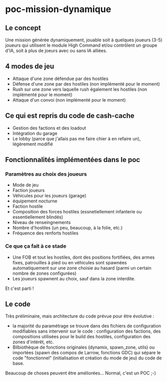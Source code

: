 # poc-mission-dynamique

## Le concept

Une mission générée dynamiquement, jouable soit à quelques joueurs (3-5) joueurs qui utilisent le module High Command et/ou contrôlent un groupe d'IA, soit à plus de joeurs avec ou sans IA alliées.

## 4 modes de jeu

* Attaque d'une zone défendue par des hostiles
* Défense d'une zone par des hostiles (non implémenté pour le moment)
* Rush sur une zone vers laquelle rush également les hostiles (non implémenté pour le moment)
* Attaque d'un convoi (non implémenté pour le moment)

## Ce qui est repris du code de cash-cache

* Gestion des factions et des loadout
* Intégration du garage
* Le lobby (parce que j'allais pas me faire chier à en refaire un), légèrement modifié

## Fonctionnalités implémentées dans le poc

### Paramètres au choix des joueurs

* Mode de jeu
* Faction joueurs
* Véhicules pour les joueurs (garage)
* équipement nocturne
* Faction hostile
* Composition des forces hostiles (essnetiellement infanterie ou essentiellement blindés)
* Niveau de renseingnements
* Nombre d'hostiles (un peu, beaucoup, à la folie, etc.)
* Fréquence des renforts hostiles

### Ce que ça fait à ce stade

* Une FOB et tout les hostiles, dont des positions fortifiées, des armes fixes, patrouilles à pied ou en véhicules sont spawnées automatiquement sur une zone choisie au hasard (parmi un certain nombre de zones configurées)
* Les joueurs spawnent au choix, sauf dans la zone interdite.

Et c'est parti !

## Le code

Très préliminaire, mais architecture du code prévue pour être évolutive :

* la majorité du paramétrage se trouve dans des fichiers de configuration modifiables sans intervenir sur le code : configuration des factions, des compositions utilisées pour le build des hostiles, configuration des zones d'intérêt, etc.
* Bilbiothèque de fonctions originales (dynamix, spawn_zone, utils) ou importées (spawn des compos de Larrow, fonctions GDC) qui sépare le code "fonctionnel" (initialisation et création du mode de jeu) du code de base.

Beaucoup de choses peuvent être améliorées... Normal, c'est un POC ;-)

